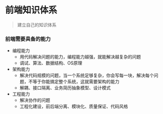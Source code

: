 # 前端知识体系
>建立自己的知识体系


### 前端需要具备的能力
- 编程能力
  - 用代码解决问题的能力，编程能力越强，就能解决越复杂的问题
  - 调试、算法、数据结构、OS原理
- 架构能力
  - 解决代码规模的问题，当一个系统足够复杂，你会写每一块，解决每个问题，不等于你能搞定整个系统，这就需要架构的能力
  - 解耦、接口隔离、业务简历抽象模型、设计模式
- 工程能力
  - 解决协作的问题
  - 工程化建设，前后端分离、模块化、质量保证、代码风格


